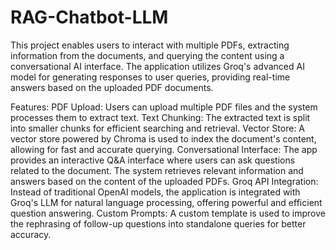 # RAG-Chatbot-LLM
This project enables users to interact with multiple PDFs, extracting information from the documents, and querying the content using a conversational AI interface. The application utilizes Groq's advanced AI model for generating responses to user queries, providing real-time answers based on the uploaded PDF documents.

Features:
PDF Upload: Users can upload multiple PDF files and the system processes them to extract text.
Text Chunking: The extracted text is split into smaller chunks for efficient searching and retrieval.
Vector Store: A vector store powered by Chroma is used to index the document's content, allowing for fast and accurate querying.
Conversational Interface: The app provides an interactive Q&A interface where users can ask questions related to the document. The system retrieves relevant information and answers based on the content of the uploaded PDFs.
Groq API Integration: Instead of traditional OpenAI models, the application is integrated with Groq's LLM for natural language processing, offering powerful and efficient question answering.
Custom Prompts: A custom template is used to improve the rephrasing of follow-up questions into standalone queries for better accuracy.
